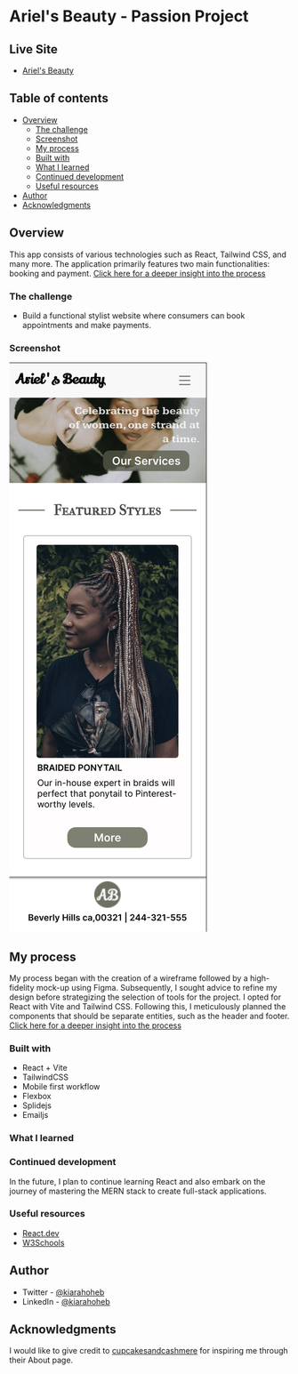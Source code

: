 # Ariel's Beauty - Passion Project

## Live Site
- [Ariel's Beauty]()

## Table of contents

- [Overview](#overview)
  - [The challenge](#the-challenge)
  - [Screenshot](#screenshot)
  - [My process](#my-process)
  - [Built with](#built-with)
  - [What I learned](#what-i-learned)
  - [Continued development](#continued-development)
  - [Useful resources](#useful-resources)
- [Author](#author)
- [Acknowledgments](#acknowledgments)
## Overview

This app consists of various technologies such as React, Tailwind CSS, and many more. The application primarily features two main functionalities: booking and payment. [Click here for a deeper insight into the process](./ariels-beauty-app/src/assets/stuff/process.md)


### The challenge

- Build a functional stylist website where consumers can book appointments and make payments.

### Screenshot

![ScreenShot](./ariels-app/src/assets/images/ScreenShot.png)

## My process

My process began with the creation of a wireframe followed by a high-fidelity mock-up using Figma. Subsequently, I sought advice to refine my design before strategizing the selection of tools for the project. I opted for React with Vite and Tailwind CSS. Following this, I meticulously planned the components that should be separate entities, such as the header and footer. [Click here for a deeper insight into the process](./ariels-beauty-app/src/assets/stuff/process.md)

### Built with

- React + Vite
- TailwindCSS
- Mobile first workflow
- Flexbox
- Splidejs
- Emailjs

### What I learned

### Continued development

In the future, I plan to continue learning React and also embark on the journey of mastering the MERN stack to create full-stack applications.
### Useful resources

- [React.dev](https://react.dev/)
- [W3Schools](https://www.w3schools.com/)

## Author

- Twitter - [@kiarahoheb](https://www.twitter.com/kiarahoheb)
- LinkedIn - [@kiarahoheb](https://www.linkedin.com/in/kiara-hoheb-641157244/)

## Acknowledgments

I would like to give credit to [cupcakesandcashmere](https://cupcakesandcashmere.com/page/about) for inspiring me through their About page.